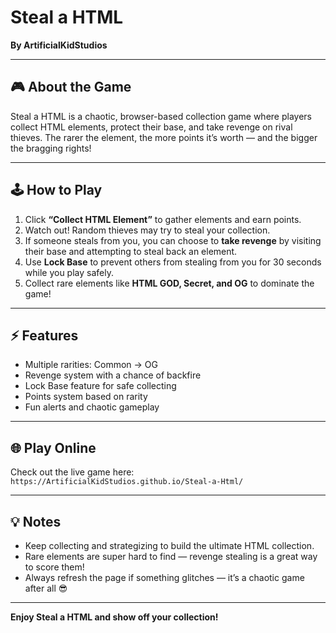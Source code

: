 # Steal a HTML

**By ArtificialKidStudios**

---

## 🎮 About the Game

Steal a HTML is a chaotic, browser-based collection game where players collect HTML elements, protect their base, and take revenge on rival thieves. The rarer the element, the more points it’s worth — and the bigger the bragging rights!  

---

## 🕹️ How to Play

1. Click **“Collect HTML Element”** to gather elements and earn points.  
2. Watch out! Random thieves may try to steal your collection.  
3. If someone steals from you, you can choose to **take revenge** by visiting their base and attempting to steal back an element.  
4. Use **Lock Base** to prevent others from stealing from you for 30 seconds while you play safely.  
5. Collect rare elements like **HTML GOD, Secret, and OG** to dominate the game!  

---

## ⚡ Features

- Multiple rarities: Common → OG  
- Revenge system with a chance of backfire  
- Lock Base feature for safe collecting  
- Points system based on rarity  
- Fun alerts and chaotic gameplay  

---

## 🌐 Play Online

Check out the live game here:  
`https://ArtificialKidStudios.github.io/Steal-a-Html/`  

---

## 💡 Notes

- Keep collecting and strategizing to build the ultimate HTML collection.  
- Rare elements are super hard to find — revenge stealing is a great way to score them!  
- Always refresh the page if something glitches — it’s a chaotic game after all 😎  

---

**Enjoy Steal a HTML and show off your collection!**
